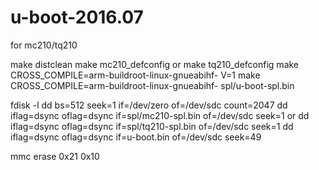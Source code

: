 # u-boot-2016.07
for mc210/tq210

make distclean
make mc210_defconfig
or
make tq210_defconfig
make CROSS_COMPILE=arm-buildroot-linux-gnueabihf- V=1
make CROSS_COMPILE=arm-buildroot-linux-gnueabihf- spl/u-boot-spl.bin

fdisk -l
dd bs=512 seek=1 if=/dev/zero of=/dev/sdc count=2047
dd iflag=dsync oflag=dsync if=spl/mc210-spl.bin of=/dev/sdc seek=1
or
dd iflag=dsync oflag=dsync if=spl/tq210-spl.bin of=/dev/sdc seek=1
dd iflag=dsync oflag=dsync if=u-boot.bin of=/dev/sdc seek=49

mmc erase 0x21 0x10
